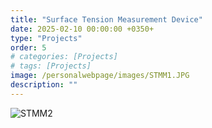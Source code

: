 ```yaml
---
title: "Surface Tension Measurement Device"
date: 2025-02-10 00:00:00 +0350+
type: "Projects"
order: 5
# categories: [Projects]
# tags: [Projects]
image: /personalwebpage/images/STMM1.JPG
description: ""
---
```


![STMM2](/personalwebpage/images/STMM2.JPG)